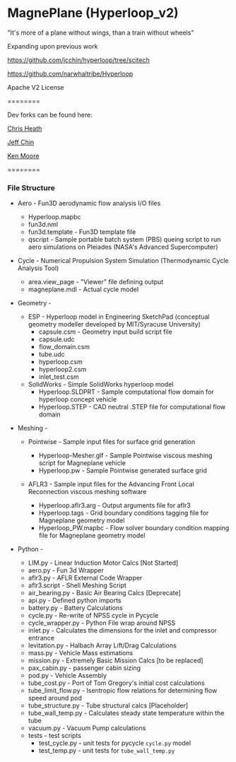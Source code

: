 # MagnePlane (Hyperloop_v2)

"It's more of a plane without wings, than a train without wheels"

Expanding upon previous work

https://github.com/jcchin/hyperloop/tree/scitech

https://github.com/narwhaltribe/Hyperloop

Apache V2 License

========

Dev forks can be found here:

[Chris Heath](https://github.com/cmheath/MagnePlane)

[Jeff Chin](https://github.com/jcchin/MagnePlane)

[Ken Moore](https://github.com/Kenneth-T-Moore/MagnePlane)

========
### File Structure

* Aero - Fun3D aerodynamic flow analysis I/O files
  * Hyperloop.mapbc
  * fun3d.nml
  * fun3d.template - Fun3D template file 
  * qscript - Sample portable batch system (PBS) queing script to run aero simulations on Pleiades (NASA's Advanced Supercomputer)

* Cycle - Numerical Propulsion System Simulation (Thermodynamic Cycle Analysis Tool)
  * area.view_page - "Viewer" file defining output
  * magneplane.mdl - Actual cycle model

* Geometry -
  * ESP - Hyperloop model in Engineering SketchPad (conceptual geometry modeller developed by MIT/Syracuse University)
    * capsule.csm - Geometry input build script file
    * capsule.udc
    * flow_domain.csm
    * tube.udc
    * hyperloop.csm
    * hyperloop2.csm
    * inlet_test.csm
  * SolidWorks - Simple SolidWorks hyperloop model
    * Hyperloop.SLDPRT - Sample computational flow domain for hyperloop concept vehicle
    * Hyperloop.STEP - CAD neutral .STEP file for computational flow domain

* Meshing - 
  * Pointwise - Sample input files for surface grid generation
    * Hyperloop-Mesher.glf - Sample Pointwise viscous meshing script for Magneplane vehicle
    * Hyperloop.pw - Sample Pointwise generated surface grid
  
  * AFLR3 - Sample input files for the Advancing Front Local Reconnection viscous meshing software
    * Hyperloop.aflr3.arg - Output arguments file for aflr3
    * Hyperloop.tags - Grid boundary conditions tagging file for Magneplane geometry model
    * Hyperloop_PW.mapbc - Flow solver boundary condition mapping file for Magneplane geometry model

* Python - 
  * LIM.py - Linear Induction Motor Calcs [Not Started]
  * aero.py - Fun 3d Wrapper
  * aflr3.py - AFLR External Code Wrapper
  * aflr3.script - Shell Meshing Script
  * air_bearing.py - Basic Air Bearing Calcs [Deprecate]
  * api.py - Defined python imports
  * battery.py - Battery Calculations
  * cycle.py - Re-write of NPSS cycle in Pycycle
  * cycle_wrapper.py - Python File wrap around NPSS
  * inlet.py - Calculates the dimensions for the inlet and compressor entrance
  * levitation.py - Halbach Array Lift/Drag Calculations
  * mass.py - Vehicle Mass estimations
  * mission.py - Extremely Basic Mission Calcs [to be replaced]
  * pax_cabin.py - passenger cabin sizing
  * pod.py - Vehicle Assembly
  * tube_cost.py - Port of Tom Gregory's initial cost calculations
  * tube_limit_flow.py - Isentropic flow relations for determining flow speed around pod
  * tube_structure.py - Tube structural calcs [Placeholder]
  * tube_wall_temp.py - Calculates steady state temperature within the tube
  * vacuum.py - Vacuum Pump calculations
  * tests - test scripts
    * test_cycle.py - unit tests for pycycle `cycle.py` model
    * test_temp.py - unit tests for `tube_wall_temp.py`
